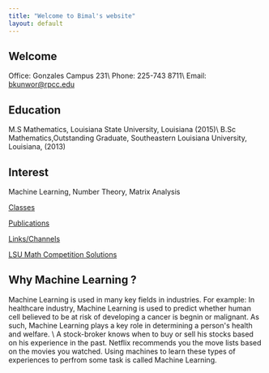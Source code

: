 ```yaml
---
title: "Welcome to Bimal's website"
layout: default
---
```


## Welcome
Office: Gonzales Campus 231\\
Phone: 225-743 8711\\
Email: bkunwor@rpcc.edu


## Education
M.S Mathematics, Louisiana State University, Louisiana (2015)\\
B.Sc Mathematics,Outstanding Graduate, Southeastern Louisiana University, Louisiana, (2013)

## Interest
 Machine Learning, Number Theory, Matrix Analysis


[Classes](./classes)

[Publications](./publications)

[Links/Channels](./links)

[LSU Math Competition Solutions](./lsumathcompetition)



## Why Machine Learning ?
Machine Learning is used in many key fields in industries. For example: In healthcare industry, Machine Learning is used to predict whether human cell believed to be at risk of developing a cancer is begnin or malignant. As such, Machine Learning plays a key role in determining a person's health and welfare. \\
A stock-broker knows when to buy or sell his stocks based on his experience in the past. Netflix recommends you the move lists based on the movies you watched. Using machines to learn these types of experiences to perfrom some task is called Machine Learning.
